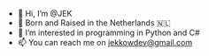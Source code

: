 - 👋 Hi, I’m @JEK
- 📍 Born and Raised in the Netherlands 🇳🇱
- 👀 I’m interested in programming in Python and C#
- 📫 You can reach me on jekkowdev@gmail.com

<!---
Jekkow/Jekkow is a ✨ special ✨ repository because its `README.md` (this file) appears on your GitHub profile.
You can click the Preview link to take a look at your changes.
--->
